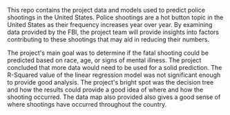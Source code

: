This repo contains the project data and models used to predict police shootings in the United States. 
Police shootings are a hot button topic in the United States as their frequency increases year over year. 
By examining data provided by the FBI, the project team will provide insights into factors contributing to these shootings that may aid in reducing their numbers.

The project's main goal was to determine if the fatal shooting could be predicted based on race, age, or signs of mental illness. 
The project concluded that more data would need to be used for a solid prediction. The R-Squared value of the linear regression model was not significant 
enough to provide good analysis. The project's bright spot was the decision tree and how the results could provide a good idea of where and how the shooting occurred. 
The data map also provided also gives a good sense of where shootings have occurred throughout the country.

